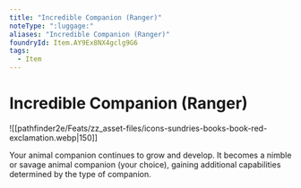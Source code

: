 ```yaml
---
title: "Incredible Companion (Ranger)"
noteType: ":luggage:"
aliases: "Incredible Companion (Ranger)"
foundryId: Item.AY9Ex8NX4gclg9G6
tags:
  - Item
---
```


# Incredible Companion (Ranger)
![[pathfinder2e/Feats/zz_asset-files/icons-sundries-books-book-red-exclamation.webp|150]]

Your animal companion continues to grow and develop. It becomes a nimble or savage animal companion (your choice), gaining additional capabilities determined by the type of companion.
